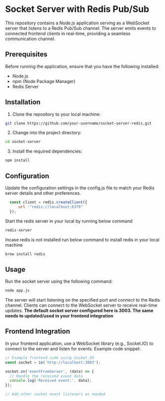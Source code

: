 # Socket Server with Redis Pub/Sub

This repository contains a Node.js application serving as a WebSocket server that listens to a Redis Pub/Sub channel. The server emits events to connected frontend clients in real-time, providing a seamless communication channel.

## Prerequisites
Before running the application, ensure that you have the following installed:

- Node.js
- npm (Node Package Manager)
- Redis Server

## Installation
1. Clone the repository to your local machine:

```bash
git clone https://github.com/your-username/socket-server-redis.git
```

2. Change into the project directory:

```bash
cd socket-server
```

3. Install the required dependencies:

```bash
npm install
```

## Configuration
Update the configuration settings in the config.js file to match your Redis server details and other preferences.

```javascript
  const client = redis.createClient({
      url :"redis://localhost:6379"
  });
```

Start the redis server in your local by running below command

```bash
redis-server
```
Incase redis is not installed run below command to install redis in your local machine
```bash
brew install redis
```
## Usage
Run the socket server using the following command:

```bash
node app.js
```

The server will start listening on the specified port and connect to the Redis channel. Clients can connect to the WebSocket server to receive real-time updates. **The default socket server configured here is 3003. The same needs to updated/used in your frontend integration**

## Frontend Integration
In your frontend application, use a WebSocket library (e.g., Socket.IO) to connect to the server and listen for events. Example code snippet:

```javascript
// Example frontend code using Socket.IO
const socket = io('http://localhost:3003');

socket.on('eventFromServer', (data) => {
  // Handle the received event data
  console.log('Received event:', data);
});

// Add other socket event listeners as needed
```
